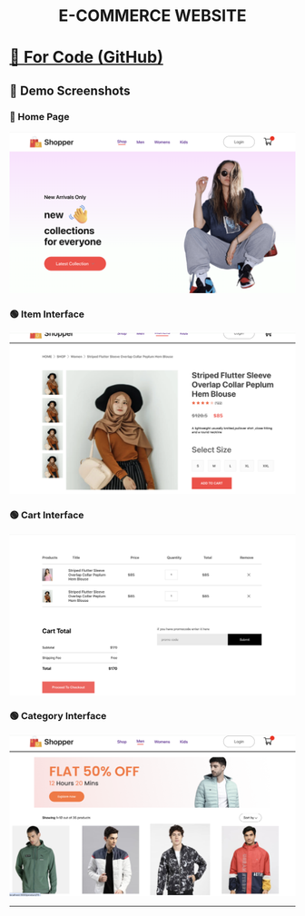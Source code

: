 <h1 align="center">E-COMMERCE WEBSITE</h1>
<h1>
  <a href="https://github.com/Himanshijain-2005/Shopsy"  rel="noopener noreferrer">
    📂 For Code (GitHub)
  </a>
</h1>


<h2>📸 Demo Screenshots</h2>

<h3>🔵 Home Page</h3>
<img src="https://github.com/Himanshijain-2005/E-Shopify/blob/main/one.png" alt="Home Page" width="600"/>

<h3>🟢 Item Interface</h3>
<img src="https://github.com/Himanshijain-2005/E-Shopify/blob/main/two.png" alt="Home Page" width="600"/>
<h3>🟢 Cart Interface</h3>
<img src="https://github.com/Himanshijain-2005/E-Shopify/blob/main/three.png" alt="Home Page" width="600"/>
<h3>🟢 Category Interface</h3>
<img src="https://github.com/Himanshijain-2005/E-Shopify/blob/main/four.png" alt="Home Page" width="600"/>

<hr>
